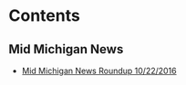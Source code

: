 # Contents
## Mid Michigan News
* [Mid Michigan News Roundup 10/22/2016](midmichiganroundup10222016.md)

